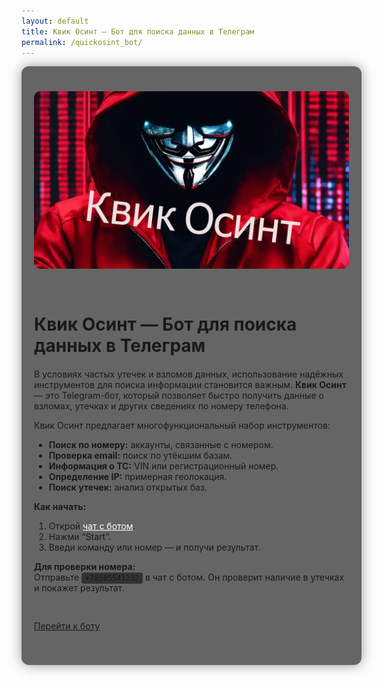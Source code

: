 ```yaml
---
layout: default
title: Квик Осинт — Бот для поиска данных в Телеграм
permalink: /quickosint_bot/
---
```



<div style="background-color: rgba(0, 0, 0, 0.6); padding: 40px 20px; border-radius: 12px; max-width: 800px; width: 100%; box-shadow: 0 0 20px rgba(0,0,0,0.4);">

  <img src="/assets/images/quick_osint.webp" alt="Квик Осинт" style="max-width: 100%; height: auto; border-radius: 10px; margin-bottom: 30px;">

  <h1 style="margin-bottom: 20px;">Квик Осинт — Бот для поиска данных в Телеграм</h1>

  <p style="text-align: left;">
    В условиях частых утечек и взломов данных, использование надёжных инструментов для поиска информации становится важным.
    <strong>Квик Осинт</strong> — это Telegram-бот, который позволяет быстро получить данные о взломах, утечках и других сведениях по номеру телефона.
  </p>

  <p style="text-align: left;">Квик Осинт предлагает многофункциональный набор инструментов:</p>

  <ul style="text-align: left;">
    <li><strong>Поиск по номеру:</strong> аккаунты, связанные с номером.</li>
    <li><strong>Проверка email:</strong> поиск по утёкшим базам.</li>
    <li><strong>Информация о ТС:</strong> VIN или регистрационный номер.</li>
    <li><strong>Определение IP:</strong> примерная геолокация.</li>
    <li><strong>Поиск утечек:</strong> анализ открытых баз.</li>
  </ul>

  <p style="text-align: left;"><strong>Как начать:</strong></p>

  <ol style="text-align: left;">
    <li>Открой <a href="{{ site.button_url }}" style="color: #fff; text-decoration: underline;" target="_blank">чат с ботом</a>.</li>
    <li>Нажми “Start”.</li>
    <li>Введи команду или номер — и получи результат.</li>
  </ol>

  <p style="text-align: left;">
    <strong>Для проверки номера:</strong><br>
    Отправьте <code style="background: #333; padding: 2px 6px; border-radius: 4px;">+78585541232</code> в чат с ботом. Он проверит наличие в утечках и покажет результат.
  </p>

  <a href="{{ site.button_url }}" class="btn" style="margin-top: 30px; display: inline-block;">Перейти к боту</a>

</div>
